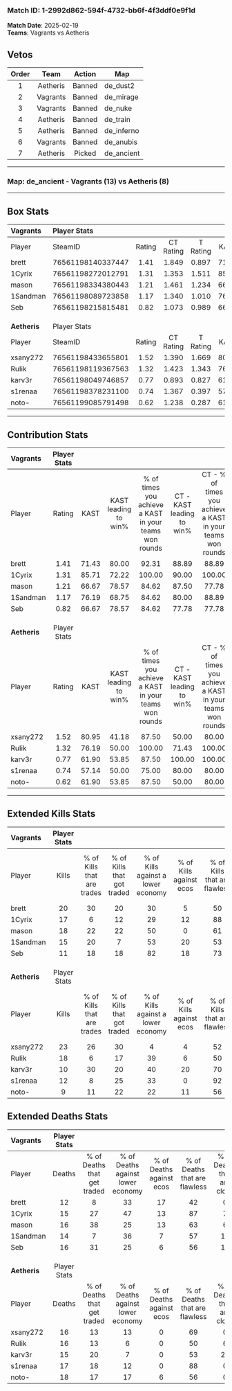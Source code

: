 ### Match ID: 1-2992d862-594f-4732-bb6f-4f3ddf0e9f1d  
**Match Date**: 2025-02-19  
**Teams**: Vagrants vs Aetheris  

## Vetos  

| Order | Team | Action | Map |
| :---: | :--: | :----: | --- |
| 1 | Aetheris | Banned | de_dust2 |
| 2 | Vagrants | Banned | de_mirage |
| 3 | Vagrants | Banned | de_nuke |
| 4 | Aetheris | Banned | de_train |
| 5 | Aetheris | Banned | de_inferno |
| 6 | Vagrants | Banned | de_anubis |
| 7 | Aetheris | Picked | de_ancient |

---  

### **Map**: de_ancient - Vagrants (13) vs Aetheris (8)  
---  

## Box Stats  

| **Vagrants** | Player Stats      |        |           |          |       |       |       |         |        |      |     |
| :- | :- | :-: | :-: | :-: | :-: | :-: | :-: | :-: | :-: | :-: | :-: |
| Player       | SteamID           | Rating | CT Rating | T Rating | KAST  |  ADR  | Kills | Assists | Deaths | K/D  | HS% |
| brett        | 76561198140337447 |  1.41  |   1.849   |  0.897   | 71.43 | 87.2  |  20   |    7    |   12   | 1.67 | 40  |
| 1Cyrix       | 76561198272012791 |  1.31  |   1.353   |  1.511   | 85.71 | 84.6  |  17   |    7    |   15   | 1.13 | 35  |
| mason        | 76561198334380443 |  1.21  |   1.461   |  1.234   | 66.67 | 95.1  |  18   |    5    |   16   | 1.13 | 38  |
| 1Sandman     | 76561198089723858 |  1.17  |   1.340   |  1.010   | 76.19 | 79.8  |  15   |    8    |   14   | 1.07 | 46  |
| Seb          | 76561198215815481 |  0.82  |   1.073   |  0.989   | 66.67 | 62.2  |  11   |    6    |   16   | 0.69 | 54  |
|              |                   |        |           |          |       |       |       |         |        |      |     |
|              |                   |        |           |          |       |       |       |         |        |      |     |
|              |                   |        |           |          |       |       |       |         |        |      |     |
| **Aetheris** | Player Stats      |        |           |          |       |       |       |         |        |      |     |
| Player       | SteamID           | Rating | CT Rating | T Rating | KAST  |  ADR  | Kills | Assists | Deaths | K/D  | HS% |
| xsany272     | 76561198433655801 |  1.52  |   1.390   |  1.669   | 80.95 | 98.4  |  23   |    3    |   16   | 1.44 | 69  |
| RuIik        | 76561198119367563 |  1.32  |   1.423   |  1.343   | 76.19 | 110.1 |  18   |    4    |   16   | 1.13 | 83  |
| karv3r       | 76561198049746857 |  0.77  |   0.893   |  0.827   | 61.90 | 65.6  |  10   |    4    |   15   | 0.67 | 40  |
| s1renaa      | 76561198378231100 |  0.74  |   1.367   |  0.397   | 57.14 | 58.1  |  12   |    2    |   17   | 0.71 | 58  |
| noto-        | 76561199085791498 |  0.62  |   1.238   |  0.287   | 61.90 | 49.9  |   9   |    6    |   18   | 0.50 | 44  |
---  

## Contribution Stats  

| **Vagrants** | Player Stats |       |                      |                                                        |                           |                                                             |                          |                                                            |
| :- | :-: | :-: | :-: | :-: | :-: | :-: | :-: | :-: |
| Player       |    Rating    | KAST  | KAST leading to win% | % of times you achieve a KAST in your teams won rounds | CT - KAST leading to win% | CT - % of times you achieve a KAST in your teams won rounds | T - KAST leading to win% | T - % of times you achieve a KAST in your teams won rounds |
| brett        |     1.41     | 71.43 |        80.00         |                         92.31                          |           88.89           |                            88.89                            |          66.67           |                           100.00                           |
| 1Cyrix       |     1.31     | 85.71 |        72.22         |                         100.00                         |           90.00           |                           100.00                            |          50.00           |                           100.00                           |
| mason        |     1.21     | 66.67 |        78.57         |                         84.62                          |           87.50           |                            77.78                            |          66.67           |                           100.00                           |
| 1Sandman     |     1.17     | 76.19 |        68.75         |                         84.62                          |           80.00           |                            88.89                            |          50.00           |                           75.00                            |
| Seb          |     0.82     | 66.67 |        78.57         |                         84.62                          |           77.78           |                            77.78                            |          80.00           |                           100.00                           |
|              |              |       |                      |                                                        |                           |                                                             |                          |                                                            |
|              |              |       |                      |                                                        |                           |                                                             |                          |                                                            |
|              |              |       |                      |                                                        |                           |                                                             |                          |                                                            |
| **Aetheris** | Player Stats |       |                      |                                                        |                           |                                                             |                          |                                                            |
| Player       |    Rating    | KAST  | KAST leading to win% | % of times you achieve a KAST in your teams won rounds | CT - KAST leading to win% | CT - % of times you achieve a KAST in your teams won rounds | T - KAST leading to win% | T - % of times you achieve a KAST in your teams won rounds |
| xsany272     |     1.52     | 80.95 |        41.18         |                         87.50                          |           50.00           |                            80.00                            |          33.33           |                           100.00                           |
| RuIik        |     1.32     | 76.19 |        50.00         |                         100.00                         |           71.43           |                           100.00                            |          33.33           |                           100.00                           |
| karv3r       |     0.77     | 61.90 |        53.85         |                         87.50                          |          100.00           |                           100.00                            |          25.00           |                           66.67                            |
| s1renaa      |     0.74     | 57.14 |        50.00         |                         75.00                          |           80.00           |                            80.00                            |          28.57           |                           66.67                            |
| noto-        |     0.62     | 61.90 |        53.85         |                         87.50                          |           50.00           |                            80.00                            |          60.00           |                           100.00                           |
---  

## Extended Kills Stats  

| **Vagrants** | Player Stats |                            |                            |                                    |                         |                              |                                 |                                       |                    |           |
| :- | :-: | :-: | :-: | :-: | :-: | :-: | :-: | :-: | :-: | :-: |
| Player       |    Kills     | % of Kills that are trades | % of Kills that got traded | % of Kills against a lower economy | % of Kills against ecos | % of Kills that are flawless | % of Kills that are close duels | % of Kills that are assisted by flash | Pistol Round Kills | AWP Kills |
| brett        |      20      |             30             |             20             |                 30                 |            5            |              50              |                5                |                   0                   |         0          |     3     |
| 1Cyrix       |      17      |             6              |             12             |                 29                 |           12            |              88              |                0                |                   0                   |         9          |     3     |
| mason        |      18      |             22             |             22             |                 50                 |            0            |              61              |                6                |                  17                   |         0          |     0     |
| 1Sandman     |      15      |             20             |             7              |                 53                 |           20            |              53              |               13                |                  20                   |         0          |     0     |
| Seb          |      11      |             18             |             18             |                 82                 |           18            |              73              |                0                |                   9                   |         0          |     1     |
|              |              |                            |                            |                                    |                         |                              |                                 |                                       |                    |           |
|              |              |                            |                            |                                    |                         |                              |                                 |                                       |                    |           |
|              |              |                            |                            |                                    |                         |                              |                                 |                                       |                    |           |
| **Aetheris** | Player Stats |                            |                            |                                    |                         |                              |                                 |                                       |                    |           |
| Player       |    Kills     | % of Kills that are trades | % of Kills that got traded | % of Kills against a lower economy | % of Kills against ecos | % of Kills that are flawless | % of Kills that are close duels | % of Kills that are assisted by flash | Pistol Round Kills | AWP Kills |
| xsany272     |      23      |             26             |             30             |                 4                  |            4            |              52              |                9                |                   0                   |         0          |     2     |
| RuIik        |      18      |             6              |             17             |                 39                 |            6            |              50              |               17                |                   6                   |         0          |     2     |
| karv3r       |      10      |             30             |             20             |                 40                 |           20            |              70              |               10                |                   0                   |         0          |     0     |
| s1renaa      |      12      |             8              |             25             |                 33                 |            0            |              92              |                0                |                   0                   |         5          |     4     |
| noto-        |      9       |             11             |             22             |                 22                 |           11            |              56              |                0                |                   0                   |         0          |     0     |
## Extended Deaths Stats  

| **Vagrants** | Player Stats |                             |                                   |                          |                               |                            |                           |               |
| :- | :-: | :-: | :-: | :-: | :-: | :-: | :-: | :-: |
| Player       |    Deaths    | % of Deaths that get traded | % of Deaths against lower economy | % of Deaths against ecos | % of Deaths that are flawless | % of Deaths that are close | % of Deaths while blinded | Deaths to AWP |
| brett        |      12      |              8              |                33                 |            17            |              42               |             0              |             0             |       1       |
| 1Cyrix       |      15      |             27              |                47                 |            13            |              87               |             7              |             0             |       1       |
| mason        |      16      |             38              |                25                 |            13            |              63               |             6              |             6             |       1       |
| 1Sandman     |      14      |              7              |                36                 |            7             |              57               |             14             |             0             |       2       |
| Seb          |      16      |             31              |                25                 |            6             |              56               |             13             |             0             |       0       |
|              |              |                             |                                   |                          |                               |                            |                           |               |
|              |              |                             |                                   |                          |                               |                            |                           |               |
|              |              |                             |                                   |                          |                               |                            |                           |               |
| **Aetheris** | Player Stats |                             |                                   |                          |                               |                            |                           |               |
| Player       |    Deaths    | % of Deaths that get traded | % of Deaths against lower economy | % of Deaths against ecos | % of Deaths that are flawless | % of Deaths that are close | % of Deaths while blinded | Deaths to AWP |
| xsany272     |      16      |             13              |                13                 |            0             |              69               |             0              |             0             |       2       |
| RuIik        |      16      |             13              |                 6                 |            0             |              50               |             6              |            13             |       0       |
| karv3r       |      15      |             20              |                 7                 |            0             |              53               |             20             |             0             |       2       |
| s1renaa      |      17      |             18              |                12                 |            0             |              88               |             0              |             6             |       4       |
| noto-        |      18      |             17              |                17                 |            6             |              56               |             0              |            22             |       1       |
